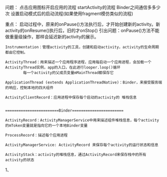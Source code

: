 


问题：
	点击应用图标开启应用的流程
	startActivity的流程
	Binder之间通信多多少次
	设置启动模式后的启动流程(如果使用fragment模仿类似的流程)
	
重点：
	启动过程中，原来的onPause()方法执行后，才开始创建新的activity。新activity的onResume()执行后，旧的才onStop()
		引出问题：onPause()方法不能做重量级操作，那样会延迟新的activity的展示。
		
	Instrumentation：管理activity的工具，创建和启动activity，activity的生命周期都由它控制。
	
	ActivityThread：用来描述一个应用程序进程，应用每启动一个应用进程，会加载一个ActivityThread实例，app的入口，在此进行looper.loop()循环
			每一个activity的父成员变量mMainThread都保存它
	
	ApplicationThread (extends ApplicationThreadNative)：Binder，来接受服务端的响应，控制本地的四大组件
	
	ActivityClientRecord：应用进程中保存每个启动的activity的 堆栈信息
	
	
	========================Binder=======================
			
	ActivityRecord：ActivityManagerService中用来描述组件堆栈信息，每个activity的mToken变量就是指向它的一个本地Binder变量
	
	ProcessRecord：描述每个应用进程
		
	ActivityManagerService: ActivityRecord 来保存每个activity的运行状态和信息
	
	ActivityStack：activity的堆栈信息，通过ActivityRecord来保存栈中的所有activity的状态


1、







































